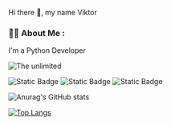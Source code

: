 Hi there 👋, my name Viktor




### :man_technologist: About Me :
I'm a Python Developer

<img src="https://raw.githubusercontent.com/ViktorVersh/ViktorVersh/refs/heads/main/vgif-ru-37752.avif" alt="The unlimited">


![Static Badge](https://img.shields.io/badge/py-python-blue?logo=python) 
![Static Badge](https://img.shields.io/badge/-%20postgresql-%234169E1?logo=postgresql) 
![Static Badge](https://img.shields.io/badge/-%20mysql-%234479A1?logo=mysql)


![Anurag's GitHub stats](https://github-readme-stats.vercel.app/api?username=ViktorVersh&show_icons=true&theme=transparent)

[![Top Langs](https://github-readme-stats.vercel.app/api/top-langs/?username=ViktorVersh&layout=compact&theme=vision-friendly-dark)](https://github.com/anuraghazra/github-readme-stats)


<!---
ViktorVersh/ViktorVersh is a ✨ special ✨ repository because its `README.md` (this file) appears on your GitHub profile.
You can click the Preview link to take a look at your changes.
--->
